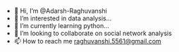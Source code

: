 - 👋 Hi, I’m @Adarsh-Raghuvanshi
- 👀 I’m interested in data analysis...
- 🌱 I’m currently learning python...
- 💞️ I’m looking to collaborate on social network analysis
- 📫 How to reach me raghuvanshi.5561@gmail.com
<!---
Adarsh-Raghuvanshi/Adarsh-Raghuvanshi is a ✨ special ✨ repository because its `README.md` (this file) appears on your GitHub profile.
You can click the Preview link to take a look at your changes.
--->
